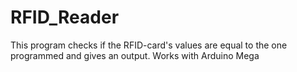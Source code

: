 # RFID_Reader
This program checks if the RFID-card's values are equal to the one programmed and gives an output. Works with Arduino Mega
